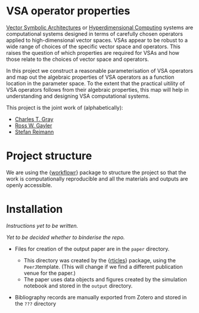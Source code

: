 # VSA operator properties

[Vector Symbolic Architectures](https://github.com/jdblischak/workflowr)
or [Hyperdimensional Computing](https://doi.org/10.1007/s12559-009-9009-8) systems
are computational systems designed in terms of carefully chosen operators
applied to high-dimensional vector spaces.
VSAs appear to be robust to a wide range of choices of the specific vector space and operators.
This raises the question of which properties are required for VSAs
and how those relate to the choices of vector space and operators.

In this project we construct a reasonable parameterisation of VSA operators
and map out the algebraic properties of VSA operators
as a function location in the parameter space.
To the extent that the practical uitility of VSA operators
follows from their algebraic properties,
this map will help in understanding and designing VSA computational systems.

This project is the joint work of (alphabetically):

* [Charles T. Gray](https://www.linkedin.com/in/charles-gray-mathbassador/)
* [Ross W. Gayler](https://www.rossgayler.com/)
* [Stefan Reimann](https://www.linkedin.com/in/stefanreimann/)

# Project structure

We are using the {[workflowr](https://github.com/jdblischak/workflowr)} package 
to structure the project so that the work is computationally reproducible
and all the materials and outputs are openly accessible.


# Installation

*Instructions yet to be written.*

*Yet to be decided whether to binderise the repo.*

* Files for creation of the output paper are in the `paper` directory.
  * This directory was created by the {[rticles](https://CRAN.R-project.org/package=rticles)} package,
  using the `PeerJ`template.
  (This will change if we find a different publication venue for the paper.)
  * The paper uses data objects and figures created by the simulation notebook
  and stored in the `output` directory.
  
* Bibliography records are manually exported from Zotero and stored in the `???` directory

